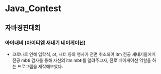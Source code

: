 # Java_Contest

## 자바경진대회 

### 아이내비 (아이티엠 새내기 네이게이션)

+ 코로나로 인해 입학식, ot, 새터 등의 행사가 전면 취소되어 itm 전공 새내기들에게 전공 mbti 검사를 통해 자신의 itm mbti를 알려주고자, 진로 네이게이션 역할을 하는 프로그램을 제작해보았다.
